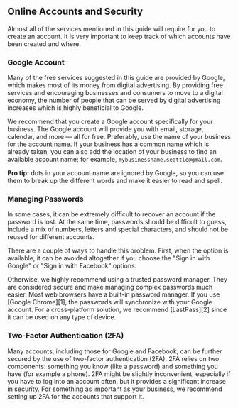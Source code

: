 ## Online Accounts and Security <a name="online-accounts-and-security"></a>

Almost all of the services mentioned in this guide will require for you to create an account. It is
very important to keep track of which accounts have been created and where.


### Google Account

Many of the free services suggested in this guide are provided by Google, which makes most of its
money from digital advertising. By providing free services and encouraging businesses and consumers
to move to a digital economy, the number of people that can be served by digital advertising
increases which is highly beneficial to Google.

We recommend that you create a Google account specifically for your business. The Google account
will provide you with email, storage, calendar, and more — all for free. Preferably, use the name
of your business for the account name. If your business has a common name which is already taken,
you can also add the location of your business to find an available account name; for example,
`mybusinessname.seattle@gmail.com`.

**Pro tip:** dots in your account name are ignored by Google, so you can use them to break up the
different words and make it easier to read and spell.


### Managing Passwords

In some cases, it can be extremely difficult to recover an account if the password is lost. At the
same time, passwords should be difficult to guess, include a mix of numbers, letters and special
characters, and should not be reused for different accounts.

There are a couple of ways to handle this problem. First, when the option is available, it can be
avoided altogether if you choose the "Sign in with Google" or "Sign in with Facebook" options.

Otherwise, we highly recommend using a trusted password manager. They are considered secure and make
managing complex passwords much easier. Most web browsers have a built-in password manager. If you
use [Google Chrome][1], the passwords will synchronize with your Google account. For a
cross-platform solution, we recommend [LastPass][2] since it can be used on any type of device.


### Two-Factor Authentication (2FA)

Many accounts, including those for Google and Facebook, can be further secured by the use of
two-factor authentication (2FA). 2FA relies on two components: something you know (like a password)
and something you have (for example a phone). 2FA might be slightly inconvenient, especially if you
have to log into an account often, but it provides a significant increase in security. For something
as important as your business, we recommend setting up 2FA for the accounts that support it.
